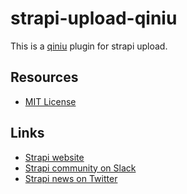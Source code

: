# strapi-upload-qiniu

This is a [qiniu](https://www.qiniu.com/en) plugin for strapi upload.

## Resources

- [MIT License](LICENSE.md)

## Links

- [Strapi website](http://strapi.io/)
- [Strapi community on Slack](http://slack.strapi.io)
- [Strapi news on Twitter](https://twitter.com/strapijs)